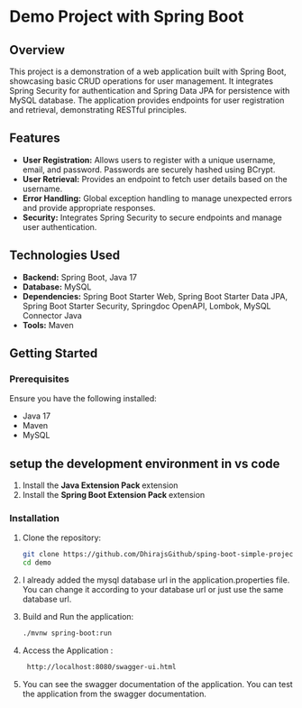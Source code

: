 # Demo Project with Spring Boot

## Overview
This project is a demonstration of a web application built with Spring Boot, showcasing basic CRUD operations for user management. It integrates Spring Security for authentication and Spring Data JPA for persistence with MySQL database. The application provides endpoints for user registration and retrieval, demonstrating RESTful principles.

## Features
- **User Registration:** Allows users to register with a unique username, email, and password. Passwords are securely hashed using BCrypt.
- **User Retrieval:** Provides an endpoint to fetch user details based on the username.
- **Error Handling:** Global exception handling to manage unexpected errors and provide appropriate responses.
- **Security:** Integrates Spring Security to secure endpoints and manage user authentication.

## Technologies Used
- **Backend:** Spring Boot, Java 17
- **Database:** MySQL
- **Dependencies:** Spring Boot Starter Web, Spring Boot Starter Data JPA, Spring Boot Starter Security, Springdoc OpenAPI, Lombok, MySQL Connector Java
- **Tools:** Maven

## Getting Started
### Prerequisites
Ensure you have the following installed:
- Java 17
- Maven
- MySQL

## setup the development environment in vs code
1. Install the <strong> Java Extension Pack </strong> extension
2. Install the <strong> Spring Boot Extension Pack </strong> extension 

### Installation
1. Clone the repository:
   ```bash
   git clone https://github.com/DhirajsGithub/sping-boot-simple-project
   cd demo

2. I already added the mysql database url in the application.properties file. You can change it according to your database url or just use the same database url.

3. Build and Run the application:
   ```bash
   ./mvnw spring-boot:run
   ```

4. Access the Application : 
    ```bash
     http://localhost:8080/swagger-ui.html
    ```
    
5. You can see the swagger documentation of the application. You can test the application from the swagger documentation.
